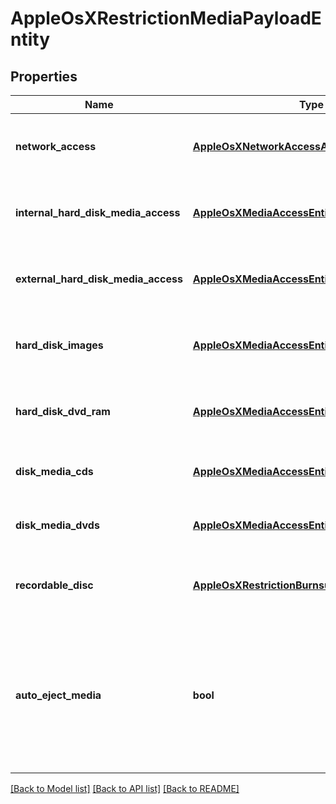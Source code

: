 # AppleOsXRestrictionMediaPayloadEntity

## Properties
Name | Type | Description | Notes
------------ | ------------- | ------------- | -------------
**network_access** | [**AppleOsXNetworkAccessAirDropPayloadEntity_**](AppleOsXNetworkAccessAirDropPayloadEntity_.md) | Gets or sets network Access AirDrop payload. | [optional] 
**internal_hard_disk_media_access** | [**AppleOsXMediaAccessEntity_**](AppleOsXMediaAccessEntity_.md) | Gets or sets media Access for internal hard disks. | [optional] 
**external_hard_disk_media_access** | [**AppleOsXMediaAccessEntity_**](AppleOsXMediaAccessEntity_.md) | Gets or sets media Access for external hard disks. | [optional] 
**hard_disk_images** | [**AppleOsXMediaAccessEntity_**](AppleOsXMediaAccessEntity_.md) | Gets or sets media Access for hard disk images. | [optional] 
**hard_disk_dvd_ram** | [**AppleOsXMediaAccessEntity_**](AppleOsXMediaAccessEntity_.md) | Gets or sets media Access for DVD-RAMs. | [optional] 
**disk_media_cds** | [**AppleOsXMediaAccessEntity_**](AppleOsXMediaAccessEntity_.md) | Gets or sets media Access for CDs. | [optional] 
**disk_media_dvds** | [**AppleOsXMediaAccessEntity_**](AppleOsXMediaAccessEntity_.md) | Gets or sets media Access for DVDs. | [optional] 
**recordable_disc** | [**AppleOsXRestrictionBurnsupportPayloadEntity_**](AppleOsXRestrictionBurnsupportPayloadEntity_.md) | Gets or sets restriction Burn support payload. | [optional] 
**auto_eject_media** | **bool** | Gets or sets a value indicating whether if set to true, the media will be ejected if possible when the user logs out. | [optional] 

[[Back to Model list]](../README.md#documentation-for-models) [[Back to API list]](../README.md#documentation-for-api-endpoints) [[Back to README]](../README.md)


